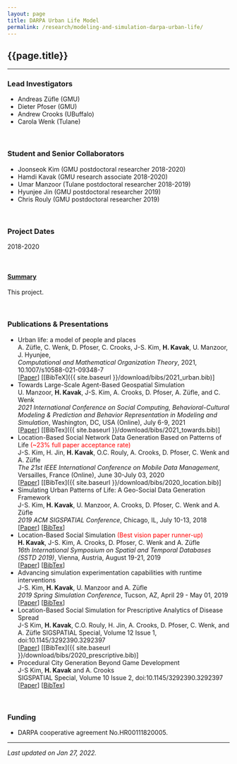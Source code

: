 ```yaml
---
layout: page
title: DARPA Urban Life Model
permalink: /research/modeling-and-simulation-darpa-urban-life/
---
```


## {{page.title}}
<hr/>

### Lead Investigators
- Andreas Züfle (GMU)
- Dieter Pfoser (GMU)
- Andrew Crooks (UBuffalo)
- Carola Wenk (Tulane)

<br/>

### Student and Senior Collaborators
- Joonseok Kim (GMU postdoctoral researcher 2018-2020)
- Hamdi Kavak (GMU research associate 2018-2020)
- Umar Manzoor (Tulane postdoctoral researcher 2018-2019)
- Hyunjee Jin (GMU postdoctoral researcher 2019)
- Chris Rouly (GMU postdoctoral researcher 2019)

<br/>

### Project Dates
2018-2020

<br/>


#### <u>Summary</u>
This project.

<br/>


### Publications & Presentations

- Urban life: a model of people and places   
  A. Züfle, C. Wenk, D. Pfoser, C. Crooks, J-S. Kim, <strong>H. Kavak</strong>, U. Manzoor, J. Hyunjee,    
  <em>Computational and Mathematical Organization Theory</em>, 2021, 10.1007/s10588-021-09348-7  
  [<a title="Paper" href="https://link.springer.com/article/10.1007/s10588-021-09348-7">Paper</a>]
  [[BibTeX]({{ site.baseurl }}/download/bibs/2021_urban.bib)]
- Towards Large-Scale Agent-Based Geospatial Simulation  
  U. Manzoor, <strong>H. Kavak</strong>, J-S. Kim, A. Crooks, D. Pfoser, A. Züfle, and C. Wenk  
  <em>2021 International Conference on Social Computing, Behavioral-Cultural Modeling & Prediction and Behavior Representation in Modeling and Simulation</em>, Washington, DC, USA (Online), July 6-9, 2021  
  [[Paper](https://www.researchgate.net/profile/Andrew-Crooks/publication/353043879_Towards_Large-Scale_Agent-Based_Geospatial_Simulation/links/60e5cd6b1c28af345850bdf5/Towards-Large-Scale-Agent-Based-Geospatial-Simulation.pdf)]
  [[BibTex]({{ site.baseurl }}/download/bibs/2021_towards.bib)]
- Location-Based Social Network Data Generation Based on Patterns of Life <span style="color: red;">(~23% full paper acceptance rate)</span>  
  J-S. Kim, H. Jin, <strong>H. Kavak</strong>, O.C. Rouly, A. Crooks, D. Pfoser, C. Wenk and A. Züfle   
  <em>The 21st IEEE International Conference on Mobile Data Management</em>, Versailles, France (Online), June 30-July 03, 2020  
  [[Paper](https://www.researchgate.net/profile/Ovi-Rouly/publication/343520283_Location-Based_Social_Network_Data_Generation_Based_on_Patterns_of_Life/links/5f3291f2458515b729159340/Location-Based-Social-Network-Data-Generation-Based-on-Patterns-of-Life.pdf)]
  [[BibTex]({{ site.baseurl }}/download/bibs/2020_location.bib)]
- Simulating Urban Patterns of Life: A Geo-Social Data Generation Framework  
  J-S. Kim, <strong>H. Kavak</strong>, U. Manzoor, A. Crooks, D. Pfoser, C. Wenk and A. Züfle   
  <em>2019 ACM SIGSPATIAL Conference</em>, Chicago, IL, July 10-13, 2018  
  [<a title="RG Archive" href="https://www.researchgate.net/profile/Andrew_Crooks/publication/337064055_Simulating_Urban_Patterns_of_Life_A_Geo-Social_Data_Generation_Framework/links/5dc34648a6fdcc2d2ff7cf9e/Simulating-Urban-Patterns-of-Life-A-Geo-Social-Data-Generation-Framework.pdf">Paper</a>]
  [<a title="BibTeX" href="{{ site.baseurl }}/download/bibs/2019_urban_pol.bib">BibTex</a>]
- Location-Based Social Simulation <span style="color: red;">(Best vision paper runner-up)</span>  
  <strong>H. Kavak</strong>, J-S. Kim, A. Crooks, D. Pfoser, C. Wenk and A. Züfle  
  <em>16th International Symposium on Spatial and Temporal Databases (SSTD 2019)</em>, Vienna, Austria, August 19-21, 2019  
  [<a title="ACM DL Archive" href="https://dl.acm.org/doi/10.1145/3340964.3340995">Paper</a>]
  [<a title="BibTeX" href="{{ site.baseurl }}/download/bibs/2019_lbss.bib">BibTex</a>]
- Advancing simulation experimentation capabilities with runtime interventions  
  J-S. Kim, <strong>H. Kavak</strong>, U. Manzoor and A. Züfle  
  <em> 2019 Spring Simulation Conference</em>, Tucson, AZ, April 29 - May 01, 2019  
  [<a title="RG Archive" href="https://www.researchgate.net/profile/Hamdi_Kavak/publication/333457525_Advancing_Simulation_Experimentation_Capabilities_with_Runtime_Interventions/links/5ceedc074585153c3da5362c/Advancing-Simulation-Experimentation-Capabilities-with-Runtime-Interventions.pdf">Paper</a>]
  [<a title="BibTeX" href="{{ site.baseurl }}/download/bibs/2019_experimentation.bib">BibTex</a>]
- Location-Based Social Simulation for Prescriptive Analytics of Disease Spread  
  J-S Kim, <strong>H. Kavak</strong>, C.O. Rouly, H. Jin, A. Crooks, D. Pfoser, C. Wenk, and A. Züfle
  SIGSPATIAL Special, Volume 12 Issue 1, doi:10.1145/3292390.3292397  
  [<a title="RG Archive" href="https://www.researchgate.net/publication/341804755_Location-Based_Social_Simulation_for_Prescriptive_Analytics_of_Disease_Spread">Paper</a>]
  [[BibTex]({{ site.baseurl }}/download/bibs/2020_prescriptive.bib)]
- Procedural City Generation Beyond Game Development  
  J-S Kim, <strong>H. Kavak</strong> and A. Crooks   
  SIGSPATIAL Special, Volume 10 Issue 2, doi:10.1145/3292390.3292397  
  [<a title="RG Archive" href="https://www.researchgate.net/publication/328944888_Procedural_city_generation_beyond_game_development">Paper</a>]
  [<a title="BibTeX" href="{{ site.baseurl }}/download/bibs/2019_procedural.bib">BibTex</a>]


<br/>

### Funding
- DARPA cooperative agreement No.HR00111820005.

<hr/>

*Last updated on Jan 27, 2022.*  
